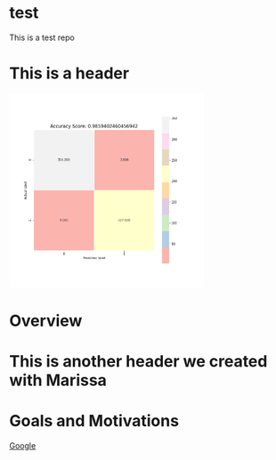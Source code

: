 # test
This is a test repo

# This is a header


<img src = "images/test_image.png" width = 350 />

# Overview

# This is another header we created with Marissa

# Goals and Motivations
[Google](https://google.com)
